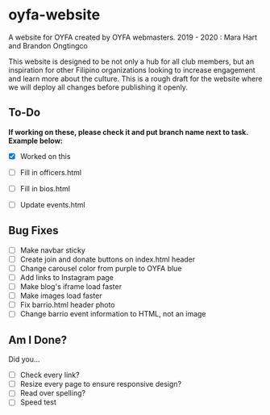 # oyfa-website
A website for OYFA created by OYFA webmasters.
2019 - 2020 : Mara Hart and Brandon Ongtingco

This website is designed to be not only a hub for all club members, but an inspiration for other Filipino organizations looking to increase engagement and learn more about the culture.
This is a rough draft for the website where we will deploy all changes before publishing it openly.

## To-Do
**If working on these, please check it and put branch name next to task. Example below:**  
- [x] Worked on this

- [ ] Fill in officers.html
- [ ] Fill in bios.html
- [ ] Update events.html


## Bug Fixes
- [ ] Make navbar sticky
- [ ] Create join and donate buttons on index.html header
- [ ] Change carousel color from purple to OYFA blue
- [ ] Add links to Instagram page
- [ ] Make blog's iframe load faster
- [ ] Make images load faster
- [ ] Fix barrio.html header photo
- [ ] Change barrio event information to HTML, not an image

## Am I Done?
Did you...
- [ ] Check every link?
- [ ] Resize every page to ensure responsive design?
- [ ] Read over spelling?
- [ ] Speed test
